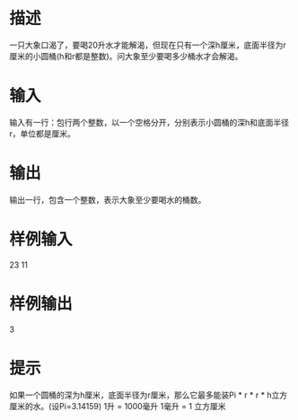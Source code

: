 # 描述
一只大象口渴了，要喝20升水才能解渴，但现在只有一个深h厘米，底面半径为r厘米的小圆桶(h和r都是整数)。问大象至少要喝多少桶水才会解渴。

# 输入
输入有一行：包行两个整数，以一个空格分开，分别表示小圆桶的深h和底面半径r，单位都是厘米。
# 输出
输出一行，包含一个整数，表示大象至少要喝水的桶数。
# 样例输入
23 11
# 样例输出
3
# 提示
如果一个圆桶的深为h厘米，底面半径为r厘米，那么它最多能装Pi * r * r * h立方厘米的水。(设Pi=3.14159)
1升 = 1000毫升
1毫升 = 1 立方厘米
